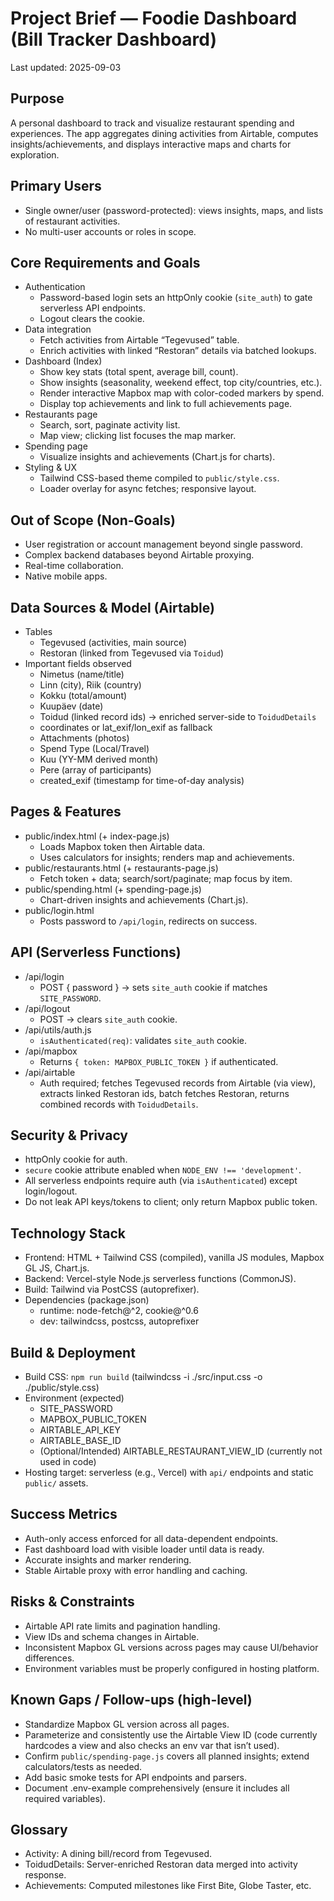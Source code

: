 # Project Brief — Foodie Dashboard (Bill Tracker Dashboard)

Last updated: 2025-09-03

## Purpose
A personal dashboard to track and visualize restaurant spending and experiences. The app aggregates dining activities from Airtable, computes insights/achievements, and displays interactive maps and charts for exploration.

## Primary Users
- Single owner/user (password-protected): views insights, maps, and lists of restaurant activities.
- No multi-user accounts or roles in scope.

## Core Requirements and Goals
- Authentication
  - Password-based login sets an httpOnly cookie (`site_auth`) to gate serverless API endpoints.
  - Logout clears the cookie.
- Data integration
  - Fetch activities from Airtable “Tegevused” table.
  - Enrich activities with linked “Restoran” details via batched lookups.
- Dashboard (Index)
  - Show key stats (total spent, average bill, count).
  - Show insights (seasonality, weekend effect, top city/countries, etc.).
  - Render interactive Mapbox map with color-coded markers by spend.
  - Display top achievements and link to full achievements page.
- Restaurants page
  - Search, sort, paginate activity list.
  - Map view; clicking list focuses the map marker.
- Spending page
  - Visualize insights and achievements (Chart.js for charts).
- Styling & UX
  - Tailwind CSS-based theme compiled to `public/style.css`.
  - Loader overlay for async fetches; responsive layout.

## Out of Scope (Non-Goals)
- User registration or account management beyond single password.
- Complex backend databases beyond Airtable proxying.
- Real-time collaboration.
- Native mobile apps.

## Data Sources & Model (Airtable)
- Tables
  - Tegevused (activities, main source)
  - Restoran (linked from Tegevused via `Toidud`)
- Important fields observed
  - Nimetus (name/title)
  - Linn (city), Riik (country)
  - Kokku (total/amount)
  - Kuupäev (date)
  - Toidud (linked record ids) → enriched server-side to `ToidudDetails`
  - coordinates or lat_exif/lon_exif as fallback
  - Attachments (photos)
  - Spend Type (Local/Travel)
  - Kuu (YY-MM derived month)
  - Pere (array of participants)
  - created_exif (timestamp for time-of-day analysis)

## Pages & Features
- public/index.html (+ index-page.js)
  - Loads Mapbox token then Airtable data.
  - Uses calculators for insights; renders map and achievements.
- public/restaurants.html (+ restaurants-page.js)
  - Fetch token + data; search/sort/paginate; map focus by item.
- public/spending.html (+ spending-page.js)
  - Chart-driven insights and achievements (Chart.js).
- public/login.html
  - Posts password to `/api/login`, redirects on success.

## API (Serverless Functions)
- /api/login
  - POST { password } → sets `site_auth` cookie if matches `SITE_PASSWORD`.
- /api/logout
  - POST → clears `site_auth` cookie.
- /api/utils/auth.js
  - `isAuthenticated(req)`: validates `site_auth` cookie.
- /api/mapbox
  - Returns `{ token: MAPBOX_PUBLIC_TOKEN }` if authenticated.
- /api/airtable
  - Auth required; fetches Tegevused records from Airtable (via view), extracts linked Restoran ids, batch fetches Restoran, returns combined records with `ToidudDetails`.

## Security & Privacy
- httpOnly cookie for auth.
- `secure` cookie attribute enabled when `NODE_ENV !== 'development'`.
- All serverless endpoints require auth (via `isAuthenticated`) except login/logout.
- Do not leak API keys/tokens to client; only return Mapbox public token.

## Technology Stack
- Frontend: HTML + Tailwind CSS (compiled), vanilla JS modules, Mapbox GL JS, Chart.js.
- Backend: Vercel-style Node.js serverless functions (CommonJS).
- Build: Tailwind via PostCSS (autoprefixer).
- Dependencies (package.json)
  - runtime: node-fetch@^2, cookie@^0.6
  - dev: tailwindcss, postcss, autoprefixer

## Build & Deployment
- Build CSS: `npm run build` (tailwindcss -i ./src/input.css -o ./public/style.css)
- Environment (expected)
  - SITE_PASSWORD
  - MAPBOX_PUBLIC_TOKEN
  - AIRTABLE_API_KEY
  - AIRTABLE_BASE_ID
  - (Optional/Intended) AIRTABLE_RESTAURANT_VIEW_ID (currently not used in code)
- Hosting target: serverless (e.g., Vercel) with `api/` endpoints and static `public/` assets.

## Success Metrics
- Auth-only access enforced for all data-dependent endpoints.
- Fast dashboard load with visible loader until data is ready.
- Accurate insights and marker rendering.
- Stable Airtable proxy with error handling and caching.

## Risks & Constraints
- Airtable API rate limits and pagination handling.
- View IDs and schema changes in Airtable.
- Inconsistent Mapbox GL versions across pages may cause UI/behavior differences.
- Environment variables must be properly configured in hosting platform.

## Known Gaps / Follow-ups (high-level)
- Standardize Mapbox GL version across all pages.
- Parameterize and consistently use the Airtable View ID (code currently hardcodes a view and also checks an env var that isn’t used).
- Confirm `public/spending-page.js` covers all planned insights; extend calculators/tests as needed.
- Add basic smoke tests for API endpoints and parsers.
- Document .env-example comprehensively (ensure it includes all required variables).

## Glossary
- Activity: A dining bill/record from Tegevused.
- ToidudDetails: Server-enriched Restoran data merged into activity response.
- Achievements: Computed milestones like First Bite, Globe Taster, etc.
